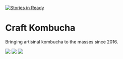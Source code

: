 [![Stories in Ready](https://badge.waffle.io/clairenied/craft-kombucha.png?label=ready&title=Ready)](https://waffle.io/clairenied/craft-kombucha)
# Craft Kombucha

Bringing artisinal kombucha to the masses since 2016.

![](https://cloud.githubusercontent.com/assets/15223146/23540706/822cb218-ffa8-11e6-8daa-8e074add28d4.jpg)
![](https://cloud.githubusercontent.com/assets/15223146/23540812/3ef5a620-ffa9-11e6-95c8-dc29772e5937.jpg)
![](https://cloud.githubusercontent.com/assets/15223146/23540810/3dcc30c0-ffa9-11e6-8121-57e4716969a6.jpg)
